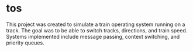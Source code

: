 # tos

This project was created to simulate a train operating system running on a track.  The goal was to be able to switch tracks, directions, and train speed. Systems implemented include message passing, context switching, and priority queues.
